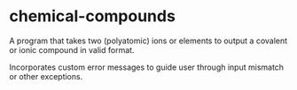 # chemical-compounds
A program that takes two (polyatomic) ions or elements to output a covalent or ionic compound in valid format. 

Incorporates custom error messages to guide user through input mismatch or other exceptions.
